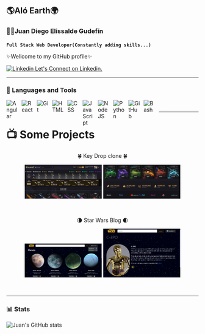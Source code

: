 ## 🌎Aló Earth🌍
### 🙋🏻Juan Diego Elissalde Gudefín
**`Full Stack Web Developer(Constantly adding skills...)`**

✨Wellcome to my GitHub profile✨


   <p align="left">
      <a href="https://www.linkedin.com/in/juan-diego-elissalde-gudef%C3%ADn-4248422b8/">
         <img alt="Linkedin" title="Linkedin" src="https://cdn-icons-png.flaticon.com/256/174/174857.png" width="28px"/>
      </a>
      <a href="https://www.linkedin.com/in/juan-diego-elissalde-gudef%C3%ADn-4248422b8/">
        Let's Connect on Linkedin.
      </a>
   </p>

   ---

### 🧰 Languages and Tools

<img align="left" alt="Angular" width="30px" style="padding-right:10px;" src="https://cdn.jsdelivr.net/gh/devicons/devicon/icons/angularjs/angularjs-plain.svg" />
<img align="left" alt="React" width="30px" style="padding-right:10px;" src="https://cdn.jsdelivr.net/gh/devicons/devicon/icons/react/react-original.svg" />
<img align="left" alt="Git" width="30px" style="padding-right:10px;" src="https://cdn.jsdelivr.net/gh/devicons/devicon/icons/git/git-original.svg" />
<img align="left" alt="HTML" width="30px" style="padding-right:10px;" src="https://cdn.jsdelivr.net/gh/devicons/devicon/icons/html5/html5-plain.svg" />
<img align="left" alt="CSS" width="30px" style="padding-right:10px;" src="https://cdn.jsdelivr.net/gh/devicons/devicon/icons/css3/css3-plain.svg" />
<img align="left" alt="JavaScript" width="30px" style="padding-right:10px;" src="https://cdn.jsdelivr.net/gh/devicons/devicon/icons/javascript/javascript-plain.svg" />
<img align="left" alt="NodeJS" width="30px" style="padding-right:10px;" src="https://cdn.jsdelivr.net/gh/devicons/devicon/icons/nodejs/nodejs-original.svg" />
<img align="left" alt="Python" width="30px" style="padding-right:10px;" src="https://cdn.jsdelivr.net/gh/devicons/devicon/icons/python/python-plain.svg" />
<img align="left" alt="GitHub" width="30px" style="padding-right:10px;" src="https://cdn.jsdelivr.net/gh/devicons/devicon/icons/github/github-original.svg" />
<img align="left" alt="Bash" width="30px" style="padding-right:10px;" src="https://cdn.jsdelivr.net/gh/devicons/devicon/icons/bash/bash-original.svg" />
<br />

---
# 📺 Some Projects
<p align="center">
🍀 Key Drop clone 🍀
<p align="center">
   <img width="40%" src="./images/key-drop.png" />
   <img width="40%" src="./images/key-drop-b.png" />
</p>
<br />
<p align="center">
🌘 Star Wars Blog 🌒
<p align="center">
   <img width="40%" src="./images/star-wars-blog.png" />
   <img width="40%" src="./images/star-wars-blog-b.png" />
</p>
</p>
<br />

---
### 📊 Stats

![Juan's GitHub stats](https://github-readme-stats.vercel.app/api?username=juan-diego-e&show_icons=true&theme=vue-dark)
